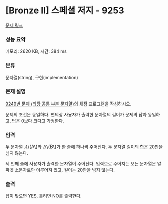 # [Bronze II] 스페셜 저지 - 9253 

[문제 링크](https://www.acmicpc.net/problem/9253) 

### 성능 요약

메모리: 2620 KB, 시간: 384 ms

### 분류

문자열(string), 구현(implementation)

### 문제 설명

<p><a href="/problem/9249">9249번 문제 (최장 공통 부분 문자열)</a>의 채점 프로그램을 작성하시오.</p>

<p>문제의 조건은 동일하다. 편의상 사용자가 출력한 문자열의 길이가 문제의 답과 동일하고, 답은 0보다 크다고 가정한다.</p>

### 입력 

 <p>두 문자열 <mjx-container class="MathJax" jax="CHTML" style="font-size: 109%; position: relative;"><mjx-math class="MJX-TEX" aria-hidden="true"><mjx-mi class="mjx-i"><mjx-c class="mjx-c1D434 TEX-I"></mjx-c></mjx-mi></mjx-math><mjx-assistive-mml unselectable="on" display="inline"><math xmlns="http://www.w3.org/1998/Math/MathML"><mi>A</mi></math></mjx-assistive-mml><span aria-hidden="true" class="no-mathjax mjx-copytext">\(A\)</span></mjx-container>와 <mjx-container class="MathJax" jax="CHTML" style="font-size: 109%; position: relative;"><mjx-math class="MJX-TEX" aria-hidden="true"><mjx-mi class="mjx-i"><mjx-c class="mjx-c1D435 TEX-I"></mjx-c></mjx-mi></mjx-math><mjx-assistive-mml unselectable="on" display="inline"><math xmlns="http://www.w3.org/1998/Math/MathML"><mi>B</mi></math></mjx-assistive-mml><span aria-hidden="true" class="no-mathjax mjx-copytext">\(B\)</span></mjx-container>가 한 줄에 하나씩 주어진다. 두 문자열 길이의 합은 20만을 넘지 않는다.</p>

<p>세 번째 줄에 사용자가 출력한 문자열이 주어진다. 입력으로 주어지는 모든 문자열은 알파벳 소문자로만 이루어져 있고, 길이는 20만을 넘지 않는다.</p>

### 출력 

 <p>답이 맞으면 YES, 틀리면 NO를 출력한다.</p>

